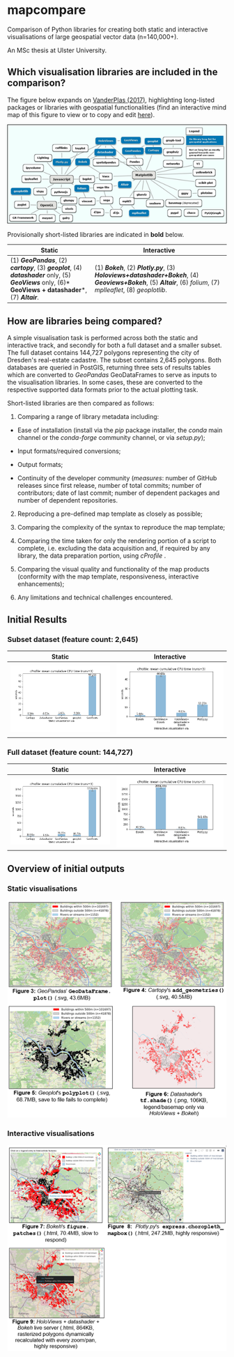 
# mapcompare

  

Comparison of Python libraries for creating both static and interactive visualisations of large geospatial vector data (n=140,000+).

  

An MSc thesis at Ulster University.

  

## Which visualisation libraries are included in the comparison?

  

The figure below expands on [VanderPlas (2017)]( https://www.youtube.com/watch?v=FytuB8nFHPQ), highlighting long-listed packages or libraries with geospatial functionalities (find an interactive mind map of this figure to view or to copy and edit [here]( https://www.mindomo.com/mindmap/d932a80b26bc4cc59d0729ccb6a01a2b)).

 

![The Python visualisation landscape](python_viz_landscape.png)

  

Provisionally short-listed libraries are indicated in **bold** below.

  
| **Static** | **Interactive** |
|--|--|
| (1) ***GeoPandas***, (2) ***cartopy***, (3) ***geoplot***, (4) ***datashader*** only, (5) ***GeoViews*** only, (6)* **GeoViews + datashader***, (7) ***Altair***. | (1) ***Bokeh***, (2) ***Plotly.py***, (3) ***Holoviews+datashader+Bokeh***, (4) ***Geoviews+Bokeh***, (5) ***Altair***, (6) *folium*, (7) *mplleaflet*, (8) *geoplotlib*. |



## How are libraries being compared?

  

A simple visualisation task is performed across both the static and interactive track, and secondly for both a full dataset and a smaller subset. The full dataset contains 144,727 polygons representing the city of Dresden's real-estate cadastre. The subset contains 2,645 polygons. Both databases are queried in PostGIS, returning three sets of results tables which are converted to *GeoPandas* GeoDataFrames to serve as inputs to the visualisation libraries. In some cases, these are converted to the respective supported data formats prior to the actual plotting task.

  

Short-listed libraries are then compared as follows:

  

1. Comparing a range of library metadata including:

  

* Ease of installation (install via the _pip_ package installer, the _conda_ main channel or the _conda-forge_ community channel, or via _setup.py_);

  

* Input formats/required conversions;

  

* Output formats;

  

* Continuity of the developer community (_measures_: number of GitHub releases since first release, number of total commits; number of contributors; date of last commit; number of dependent packages and number of dependent repositories.

  

2. Reproducing a pre-defined map template as closely as possible;

  

3. Comparing the complexity of the syntax to reproduce the map template;

  

4. Comparing the time taken for only the rendering portion of a script to complete, i.e. excluding the data acquisition and, if required by any library, the data preparation portion, using *cProfile* .

  

7. Comparing the visual quality and functionality of the map products (conformity with the map template, responsiveness, interactive enhancements);

  

8. Any limitations and technical challenges encountered.

  

## Initial Results

### Subset dataset (feature count: 2,645)
  
|  **Static**  | **Interactive**  |
|--|--|
| ![cProfile comparison - static](comp_static_subset.png) |  ![cProfile comparison - interactive](comp_interactive_subset.png)  |


###  Full dataset (feature count: 144,727)

 
| **Static** | **Interactive** |
|--|--|
| ![cProfile comparison - static](comp_static_full.png)  |  ![cProfile comparison - interactive](comp_interactive_full.png) |
  

## Overview of initial outputs

 

### Static visualisations



![Overview of outputs - static](sample_outputs_static.png)

  
### Interactive visualisations
  

![Overview of outputs - interactive](sample_outputs_interactive.png)
